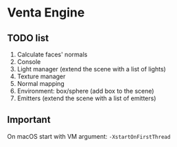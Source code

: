 # Venta Engine
## TODO list
1. Calculate faces' normals
2. Console
3. Light manager (extend the scene with a list of lights)
4. Texture manager
5. Normal mapping
6. Environment: box/sphere (add box to the scene)
7. Emitters (extend the scene with a list of emitters)

## Important
On macOS start with VM argument: `-XstartOnFirstThread`